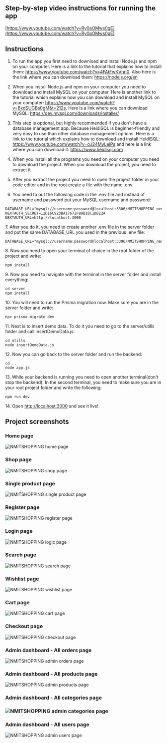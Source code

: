 
<h2>Step-by-step video instructions for running the app</h2>

[https://www.youtube.com/watch?v=Ry0aOMws0gE](https://www.youtube.com/watch?v=Ry0aOMws0gE)

<h2>Instructions</h2>
<ol>
  <li><p>To run the app you first need to download and install Node.js and npm on your computer. Here is a link to the tutorial that explains how to install them: <a href="https://www.youtube.com/watch?v=4FAtFwKVhn0" target="_blank">https://www.youtube.com/watch?v=4FAtFwKVhn0</a>. Also here is the link where you can download them: <a href="https://nodejs.org/en" target="_blank">https://nodejs.org/en</a></p></li>
  <li><p>When you install Node.js and npm on your computer you need to download and install MySQL on your computer. Here is another link to the tutorial which explains how you can download and install MySQL on your computer: <a target="_blank" href="https://www.youtube.com/watch?v=BxdSUGBs0gM&t=212s">https://www.youtube.com/watch?v=BxdSUGBs0gM&t=212s</a>. Here is a link where you can download MySQL: <a href="https://dev.mysql.com/downloads/installer/" target="_blank">https://dev.mysql.com/downloads/installer/</a></p></li>
  <li><p>This step is optional, but highly recommended if you don't have a database management app. Because HeidiSQL is beginner-friendly and very easy to use than other database management options. Here is a link to the tutorial which explains how to download and install HeidiSQL: <a href="https://www.youtube.com/watch?v=oJ24MyLeiPs" target="_blank">https://www.youtube.com/watch?v=oJ24MyLeiPs</a> and here is a link where you can download it: <a href="https://www.heidisql.com" target="_blank">https://www.heidisql.com</a></p></li>
  <li><p>When you install all the programs you need on your computer you need to download the project. When you download the project, you need to extract it.</p></li>
  <li><p>After you extract the project you need to open the project folder in your code editor and in the root create a file with the name .env.</p></li>
  <li><p>You need to put the following code in the .env file and instead of username and password put your MySQL username and password:</p></li>
</ol>

```
DATABASE_URL="mysql://username:password@localhost:3306/NMITSHOPPING_nextjs"
NEXTAUTH_SECRET=12D16C923BA17672F89B18C1DB22A
NEXTAUTH_URL=http://localhost:3000
```

<p>7. After you do it, you need to create another .env file in the server folder and put the same DATABASE_URL you used in the previous .env file:</p>

```
DATABASE_URL="mysql://username:password@localhost:3306/NMITSHOPPING_nextjs"
```

<p>8. Now you need to open your terminal of choice in the root folder of the project and write:</p>


```
npm install
```

<p>9. Now you need to navigate with the terminal in the server folder and install everything:</p>

```
cd server
npm install
```

<p>10. You will need to run the Prisma migration now. Make sure you are in the server folder and write:</p>

```
npx prisma migrate dev
```

<p>11. Next is to insert demo data. To do it you need to go to the server/utills folder and call insertDemoData.js:</p>

```
cd utills
node insertDemoData.js
```

<p>12. Now you can go back to the server folder and run the backend:</p>

```
cd ..
node app.js
```

<p>13. While your backend is running you need to open another terminal(don't stop the backend). In the second terminal, you need to make sure you are in your root project folder and write the following:</p>

```
npm run dev
```

<p>14. Open <a href="http://localhost:3000" target="_blank">http://localhost:3000</a> and see it live!</p>


<h2>Project screenshots</h2>

<h3>Home page</h3>

![NMITSHOPPING home page](https://github.com/Kuzma02/Electronics-eCommerce-Shop-With-Admin-Dashboard-NextJS-NodeJS/assets/138793624/a48c092d-1f19-4bae-a480-0b5862630e1c)

<h3>Shop page</h3>

![NMITSHOPPING shop page](https://github.com/Kuzma02/Electronics-eCommerce-Shop-With-Admin-Dashboard-NextJS-NodeJS/assets/138793624/1133effb-0511-40c6-aee5-119404c5af34)

<h3>Single product page</h3>

![NMITSHOPPING single product page](https://github.com/Kuzma02/Electronics-eCommerce-Shop-With-Admin-Dashboard-NextJS-NodeJS/assets/138793624/443ea3e2-4d32-4d15-aa3b-436cbae0eade)

<h3>Register page</h3>

![NMITSHOPPING register page](https://github.com/Kuzma02/Electronics-eCommerce-Shop-With-Admin-Dashboard-NextJS-NodeJS/assets/138793624/0052cc90-d61a-4a8c-b8d8-02cee1b45d13)

<h3>Login page</h3>

![NMITSHOPPING logic page](https://github.com/Kuzma02/Electronics-eCommerce-Shop-With-Admin-Dashboard-NextJS-NodeJS/assets/138793624/7a377bb3-330f-43a4-860f-400bf7aa0f97)

<h3>Search page</h3>

![NMITSHOPPING search page](https://github.com/Kuzma02/Electronics-eCommerce-Shop-With-Admin-Dashboard-NextJS-NodeJS/assets/138793624/384c7f55-16ee-4966-b612-a34f5506af51)

<h3>Wishlist page</h3>

![NMITSHOPPING wishlist page](https://github.com/Kuzma02/Electronics-eCommerce-Shop-With-Admin-Dashboard-NextJS-NodeJS/assets/138793624/a20568d6-12fb-42e6-a5ef-583f6e79229a)

<h3>Cart page</h3>

![NMITSHOPPING cart page](https://github.com/Kuzma02/Electronics-eCommerce-Shop-With-Admin-Dashboard-NextJS-NodeJS/assets/138793624/b9d326be-342c-4f6a-af64-34794f6c39eb)

<h3>Checkout page</h3>

![NMITSHOPPING checkout page](https://github.com/Kuzma02/Electronics-eCommerce-Shop-With-Admin-Dashboard-NextJS-NodeJS/assets/138793624/a458d931-9df2-4e3d-bf3f-702c1a3ba9e9)

<h3>Admin dashboard - All orders page</h3>

![NMITSHOPPING admin orders page](https://github.com/Kuzma02/Electronics-eCommerce-Shop-With-Admin-Dashboard-NextJS-NodeJS/assets/138793624/498b07f4-422c-46c5-b2e4-ed2a93306b7a)

<h3>Admin dashboard - All products page</h3>

![NMITSHOPPING admin products page](https://github.com/Kuzma02/Electronics-eCommerce-Shop-With-Admin-Dashboard-NextJS-NodeJS/assets/138793624/e26822ab-6c7e-4474-9161-288a5bb3476f)

<h3>Admin dashboard - All categories page<h3>

![NMITSHOPPING admin categories page](https://github.com/Kuzma02/Electronics-eCommerce-Shop-With-Admin-Dashboard-NextJS-NodeJS/assets/138793624/9e4a54d7-5bbb-4f1b-bdab-43c1079510e1)

<h3>Admin dashboard - All users page</h3>

![NMITSHOPPING admin users page](https://github.com/Kuzma02/Electronics-eCommerce-Shop-With-Admin-Dashboard-NextJS-NodeJS/assets/138793624/e14e8f2c-4377-42fd-b89b-d4868cc11b11)
